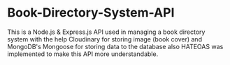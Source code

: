 # Book-Directory-System-API
This is a Node.js & Express.js API used in managing a book directory system with the help Cloudinary for storing image (book cover) and MongoDB's Mongoose for storing data to the database also HATEOAS was implemented to make this API more understandable.
